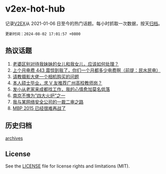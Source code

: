 # v2ex-hot-hub

 记录[V2EX](https://www.v2ex.com/)从 2021-01-06 日至今的热门话题。每小时抓取一次数据，按天[归档](archives)。

`更新时间：2024-08-02 17:01:57 +0800`

## 热议话题

1. [老婆区别对待我妹妹的女儿和我女儿，应该如何处理？](https://www.v2ex.com/t/1061982)
1. [上个月电费 443 震惊到我了，你们一个月都多少电费啊（前提：民水民电）](https://www.v2ex.com/t/1061951)
1. [请教摄影大佬一个相机购买的问题](https://www.v2ex.com/t/1061896)
1. [本人硕士毕业，求 V 友推荐广州高校教师岗？](https://www.v2ex.com/t/1061907)
1. [发小从老家来成都找工作，我的心情愈加莫名低落](https://www.v2ex.com/t/1061936)
1. [南京不愧为”四大火炉“之一](https://www.v2ex.com/t/1061891)
1. [我与某网络安全公司的一裁二审之路](https://www.v2ex.com/t/1061925)
1. [MBP 2015 已经很难再战了](https://www.v2ex.com/t/1062005)

## 历史归档

[archives](archives)

## License

See the [LICENSE](LICENSE) file for license rights and limitations (MIT).
